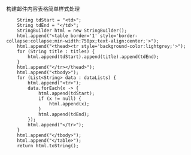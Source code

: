 构建邮件内容表格简单样式处理

        String tdStart = "<td>";
        String tdEnd = "</td>";
        StringBuilder html = new StringBuilder();
        html.append("<table border='1' style='border-collapse:collapse;min-width:750px;text-align:center;'>");
        html.append("<thead><tr style='background-color:lightgrey;'>");
        for (String title : titles) {
            html.append(tdStart).append(title).append(tdEnd);
        }
        html.append("</tr></thead>");
        html.append("<tbody>");
        for (List<String> data : dataLists) {
            html.append("<tr>");
            data.forEach(x -> {
                html.append(tdStart);
                if (x != null) {
                    html.append(x);
                }
                html.append(tdEnd);
            });
            html.append("</tr>");
        }
        html.append("</tbody>");
        html.append("</table>");
        return html.toString();